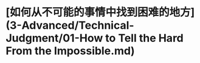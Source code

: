 # \[如何从不可能的事情中找到困难的地方]\(3-Advanced/Technical-Judgment/01-How to Tell the Hard From the Impossible.md)


